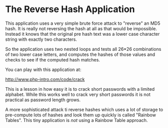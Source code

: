 The Reverse Hash Application
============================

This application uses a very simple brute force attack to 
"reverse" an MD5 hash.  It is really not reversing the hash
at all as that would be impossible.  Instead it knows that 
the original pre hash text was a lower case character string with 
exactly two characters.

So the application uses two nested loops and tests all 
26*26 combinations of two lower case letters, and computes the
hashes of those values and checks to see if the computed hash
matches.

You can play with this application at:

http://www.php-intro.com/code/crack

This is a lesson in how easy it is to crack short passwords
with a limited alphabet.  While this works well to crack 
very short passwords it is not practical as password 
length grows.

A more sophisticated attack ti reverse hashes which uses a 
lot of storage to pre-compute lots of hashes and look them up
quickly is called "Rainbow Tables".  This tiny application
is *not* using a Rainbow Table approach.

